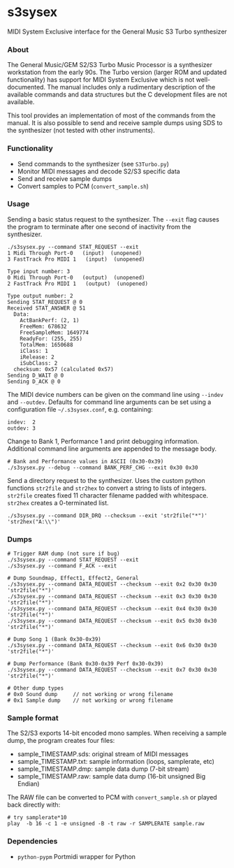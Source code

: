 # s3sysex
MIDI System Exclusive interface for the General Music S3 Turbo synthesizer

### About
The General Music/GEM S2/S3 Turbo Music Processor is a synthesizer workstation from the early 90s.  The Turbo version (larger ROM and updated functionality) has support for MIDI System Exclusive which is not well-documented.  The manual includes only a rudimentary description of the available commands and data structures but the C development files are not available.

This tool provides an implementation of most of the commands from the manual.  It is also possible to send and receive sample dumps using SDS to the synthesizer (not tested with other instruments).

### Functionality
* Send commands to the synthesizer (see `S3Turbo.py`)
* Monitor MIDI messages and decode S2/S3 specific data
* Send and receive sample dumps
* Convert samples to PCM (`convert_sample.sh`)

### Usage

Sending a basic status request to the synthesizer. The `--exit` flag causes the program to terminate after one second of inactivity from the synthesizer.
```
./s3sysex.py --command STAT_REQUEST --exit
1 Midi Through Port-0   (input)  (unopened)
3 FastTrack Pro MIDI 1   (input)  (unopened)

Type input number: 3
0 Midi Through Port-0   (output)  (unopened)
2 FastTrack Pro MIDI 1   (output)  (unopened)

Type output number: 2
Sending STAT_REQUEST @ 0
Received STAT_ANSWER @ 51
  Data:
    ActBankPerf: (2, 1)
    FreeMem: 678632
    FreeSampleMem: 1649774
    ReadyFor: (255, 255)
    TotalMem: 1650688
    iClass: 1
    iRelease: 2
    iSubClass: 2
  checksum: 0x57 (calculated 0x57)
Sending D_WAIT @ 0
Sending D_ACK @ 0
```

The MIDI device numbers can be given on the command line using `--indev` and `--outdev`. Defaults for command line arguments can be set using a configuration file `~/.s3sysex.conf`, e.g. containing:
```
indev:  2
outdev: 3
```

Change to Bank 1, Performance 1 and print debugging information. Additional command line arguments are appended to the message body.
```
# Bank and Performance values in ASCII (0x30-0x39)
./s3sysex.py --debug --command BANK_PERF_CHG --exit 0x30 0x30
```

Send a directory request to the synthesizer. Uses the custom python functions `str2file` and `str2hex` to convert a string to lists of integers. `str2file` creates fixed 11 character filename padded with whitespace.  `str2hex` creates a 0-terminated list.

```
./s3sysex.py --command DIR_DRQ --checksum --exit 'str2file("*")' 'str2hex("A:\\")'
```

### Dumps

```
# Trigger RAM dump (not sure if bug)
./s3sysex.py --command STAT_REQUEST --exit
./s3sysex.py --command F_ACK --exit

# Dump Soundmap, Effect1, Effect2, General
./s3sysex.py --command DATA_REQUEST --checksum --exit 0x2 0x30 0x30 'str2file("*")'
./s3sysex.py --command DATA_REQUEST --checksum --exit 0x3 0x30 0x30 'str2file("*")'
./s3sysex.py --command DATA_REQUEST --checksum --exit 0x4 0x30 0x30 'str2file("*")'
./s3sysex.py --command DATA_REQUEST --checksum --exit 0x5 0x30 0x30 'str2file("*")'

# Dump Song 1 (Bank 0x30-0x39)
./s3sysex.py --command DATA_REQUEST --checksum --exit 0x6 0x30 0x30 'str2file("*")'

# Dump Performance (Bank 0x30-0x39 Perf 0x30-0x39)
./s3sysex.py --command DATA_REQUEST --checksum --exit 0x7 0x30 0x30 'str2file("*")'

# Other dump types
# 0x0 Sound dump     // not working or wrong filename
# 0x1 Sample dump    // not working or wrong filename

```

### Sample format
The S2/S3 exports 14-bit encoded mono samples. When receiving a sample dump, the program creates four files:
* sample_TIMESTAMP.sds: original stream of MIDI messages
* sample_TIMESTAMP.txt: sample information (loops, samplerate, etc)
* sample_TIMESTAMP.dmp: sample data dump (7-bit stream)
* sample_TIMESTAMP.raw: sample data dump (16-bit unsigned Big Endian)

The RAW file can be converted to PCM with `convert_sample.sh` or played back directly with:
```
# try samplerate*10
play  -b 16 -c 1 -e unsigned -B -t raw -r SAMPLERATE sample.raw
```

### Dependencies
* `python-pypm` Portmidi wrapper for Python
